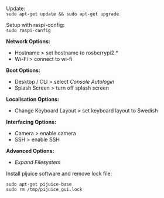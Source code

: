Update:  
```sudo apt-get update && sudo apt-get upgrade```
  
Setup with raspi-config:  
```sudo raspi-config```  
  
**Network Options:**
* Hostname > set hostname to rosberrypi2.\*  
* Wi-Fi > connect to wi-fi  

**Boot Options:**  
* Desktop / CLI > select *Console Autologin*  
* Splash Screen > turn off splash screen  

**Localisation Options:**  
* Change Keyboard Layout > set keyboard layout to Swedish  

**Interfacing Options:**  
* Camera > enable camera  
* SSH > enable SSH  

**Advanced Options:**  
* *Expand Filesystem*  
  
Install pijuice software and remove lock file:
```
sudo apt-get pijuice-base
sudo rm /tmp/pijuice_gui.lock
```  

